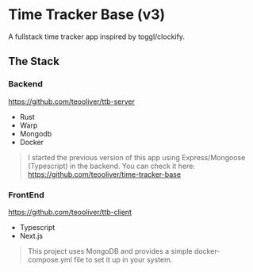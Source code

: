 # Time Tracker Base (v3)

A fullstack time tracker app inspired by toggl/clockify.

## The Stack

### Backend

https://github.com/teooliver/ttb-server

- Rust
- Warp
- Mongodb
- Docker

> I started the previous version of this app using Express/Mongoose (Typescript) in the backend. You can check it here:
> https://github.com/teooliver/time-tracker-base

### FrontEnd

https://github.com/teooliver/ttb-client

- Typescript
- Next.js

> This project uses MongoDB and provides a simple docker-compose.yml file to set it up in your system.
